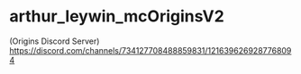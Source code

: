 # arthur_leywin_mcOriginsV2

 (Origins Discord Server)
https://discord.com/channels/734127708488859831/1216396269287768094
